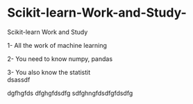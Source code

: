 # Scikit-learn-Work-and-Study-
Scikit-learn Work and Study 

1- All the work of machine learning

2- You need to know numpy, pandas
        
3- You also know the statistit                                
dsassdf     
   
dgfhgfds
dfghgfdsdfg
sdfghngfdsdfgfdsdfg
